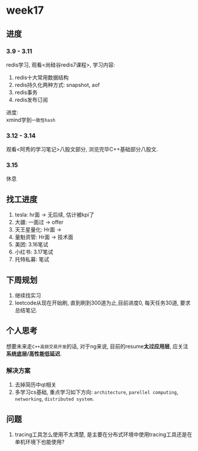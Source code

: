 # week17

## 进度

### 3.9 - 3.11

redis学习, 观看<尚硅谷redis7课程>, 学习内容:
1. redis十大常用数据结构
2. redis持久化两种方式: snapshot, aof
3. redis事务
4. redis发布订阅

进度:  
xmind学到`一致性hash`

### 3.12 - 3.14
观看<阿秀的学习笔记>八股文部分, 浏览完毕C++基础部分八股文.

### 3.15
休息

## 找工进度
1. tesla: hr面 -> 无后续, 估计被kpi了
2. 大疆: 一面过 -> offer
3. 天王星量化: Hr面 -> 
4. 量魁资管: Hr面 -> 技术面
5. 美团: 3.16笔试
6. 小红书: 3.17笔试
7. 托特私募: 笔试


## 下周规划

1. 继续找实习
2. leetcode从现在开始刷, 直到刷到300道为止,目前进度0, 每天任务30道, 要求总结笔记.

## 个人思考
想要未来走`C++高频交易开发`的话, 对于ng来说, 目前的resume**太过应用层**, 应关注**系统底层/高性能低延迟**.

### 解决方案
1. 去掉简历中qt相关
2. 多学习cs基础, 重点学习如下方向: `architecture`, `parellel computing`, `networking`, `distributed system`.

## 问题
1. tracing工具怎么使用不太清楚, 是主要在分布式环境中使用tracing工具还是在单机环境下也能使用?